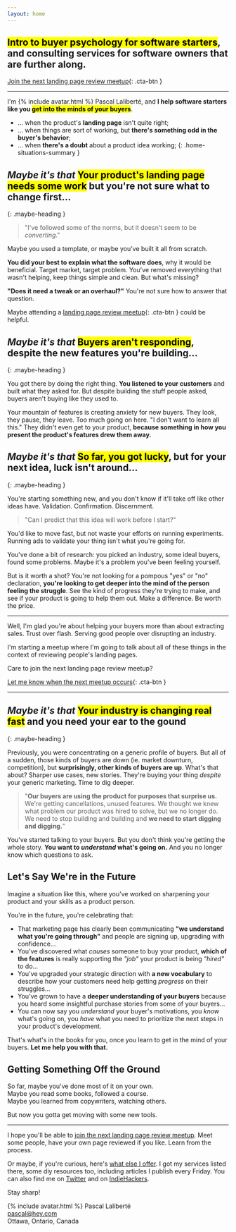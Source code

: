 ```yaml
---
layout: home
---
```


## <mark>Intro to buyer psychology for software starters</mark>, and consulting services for software owners that are further along.

[Join the next landing page review meetup][review-meetup-signup]{: .cta-btn }

---

<div class="home-personal-intro" markdown="block">

I'm {% include avatar.html %} Pascal Laliberté, and **I help software starters like you <mark>get into the minds of your buyers</mark>**.

* <span>&hellip;</span> when the product's **landing page** isn't quite right;
* <span>&hellip;</span> when things are sort of working, but **there's something odd in the buyer's behavior**;
* <span>&hellip;</span> when **there's a doubt** about a product idea working;
{: .home-situations-summary }

</div>

## _Maybe it's that_ <mark>Your product's landing page needs some work</mark> but you're not sure what to change first…
{: .maybe-heading }

<div class="situation-quotes" markdown="1">

> "I've followed some of the norms, but it doesn't seem to be _converting_."

</div>

Maybe you used a template, or maybe you've built it all from scratch.

**You did your best to explain what the software does**, why it would be beneficial. Target market, target problem. You've removed everything that wasn't helping, keep things simple and clean. But what's missing?

**"Does it need a tweak or an overhaul?"** You're not sure how to answer that question.

Maybe attending a [landing page review meetup][review-meetup-signup]{: .cta-btn } could be helpful.

## _Maybe it's that_ <mark>Buyers aren't responding</mark>, despite the new features you're building…
{: .maybe-heading }

You got there by doing the right thing. **You listened to your customers** and built what they asked for. But despite building the stuff people asked, buyers aren't buying like they used to.

Your mountain of features is creating anxiety for new buyers. They look, they pause, they leave. Too much going on here. "I don't want to learn all this." They didn't even get to your product, **because something in how you present the product's features drew them away.**

## _Maybe it's that_ <mark>So far, you got lucky</mark>, but for your next idea, luck isn't around…
{: .maybe-heading }

You're starting something new, and you don't know if it'll take off like other ideas have. Validation. Confirmation. Discernment.

<div class="situation-quotes" markdown="1">

> "Can I predict that this idea will work before I start?"

You'd like to move fast, but not waste your efforts on running experiments. Running ads to validate your thing isn't what you're going for.

You've done a bit of research: you picked an industry, some ideal buyers, found some problems. Maybe it's a problem you've been feeling yourself.

But is it worth a shot? You're not looking for a pompous "yes" or "no" declaration, **you're looking to get deeper into the mind of the person feeling the struggle**. See the kind of progress they're trying to make, and see if your product is going to help them out. Make a difference. Be worth the price.

</div>

---

Well, I'm glad you're about helping your buyers more than about extracting sales. Trust over flash. Serving good people over disrupting an industry.

I'm starting a meetup where I'm going to talk about all of these things in the context of reviewing people's landing pages.

Care to join the next landing page review meetup?

[Let me know when the next meetup occurs][review-meetup-signup]{: .cta-btn }

---

## _Maybe it's that_ <mark>Your industry is changing real fast</mark> and you need your ear to the gound
{: .maybe-heading }

Previously, you were concentrating on a generic profile of buyers. But all of a sudden, those kinds of buyers are down (ie. market downturn, competition), but **surprisingly, other kinds of buyers are up**. What's that about? Sharper use cases, new stories. They're buying your thing _despite_ your generic marketing. Time to dig deeper.

<div class="situation-quotes" markdown="1">

> "**Our buyers are using the product for purposes that surprise us.** We're getting cancellations, unused features. We thought we knew what problem our product was hired to solve, but we no longer do. We need to stop building and building and **we need to start digging and digging.**"

</div>

You've started talking to your buyers. But you don't think you're getting the whole story. **You want to _understand_ what's going on.** And you no longer know which questions to ask.

## Let's Say We're in the Future

Imagine a situation like this, where you've worked on sharpening your product and your skills as a product person.

You're in the future, you're celebrating that:

* That marketing page has clearly been communicating **"we understand what you're going through"** and people are signing up, upgrading with confidence...
* You've discovered what _causes_ someone to buy your product, **which of the features** is really supporting the _"job"_ your product is being _"hired"_ to do...
* You've upgraded your strategic direction with **a new vocabulary** to describe how your customers need help getting _progress_ on their struggles...
* You've grown to have a **deeper understanding of your buyers** because you heard some insightful purchase stories from some of your buyers...
* You can now say you _understand_ your buyer's motivations, you _know_ what's going on, you _have_ what you need to prioritize the next steps in your product's development.

That's what's in the books for you, once you learn to get in the mind of your buyers. **Let me help you with that.**

## Getting Something Off the Ground

So far, maybe you've done most of it on your own.  
Maybe you read some books, followed a course.  
Maybe you learned from copywriters, watching others.

But now you gotta get moving with some new tools.

---

I hope you'll be able to [join the next landing page review meetup][review-meetup-signup]. Meet some people, have your own page reviewed if you like. Learn from the process.

Or maybe, if you're curious, here's [what else I offer](/offerings). I got my services listed there, some diy resources too, including articles I publish every Friday. You can also find me on [Twitter][twitter] and on [IndieHackers][indiehackers].

Stay sharp!

{% include avatar.html %} Pascal Laliberté  
[pascal@hey.com](mailto:pascal@hey.com)  
Ottawa, Ontario, Canada

[twitter]: https://twitter.com/pascallaliberte
[indiehackers]: https://www.indiehackers.com/pascallaliberte
[review-meetup-signup]: https://buttondown.email/sharpen.page
